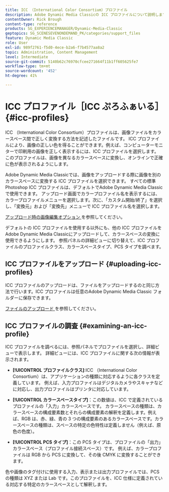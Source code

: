 ```yaml
---
title: ICC （International Color Consortium）プロファイル
description: Adobe Dynamic Media Classicの ICC プロファイルについて説明します。
contentOwner: Rick Brough
content-type: reference
products: SG_EXPERIENCEMANAGER/Dynamic-Media-Classic
geptopics: SG_SCENESEVENONDEMAND_PK/categories/support_files
feature: Dynamic Media Classic
role: User
exl-id: 989f2761-f5d0-4ece-b2a6-f7b4577aa8a2
topic: Administration, Content Management
level: Intermediate
source-git-commit: 5140b62c76970cfcee271664f11b1ff605625fe7
workflow-type: tm+mt
source-wordcount: '452'
ht-degree: 41%

---
```


# ICC プロファイル［ICC ぷろふぁいる］{#icc-profiles}

ICC （International Color Consortium）プロファイルは、画像ファイルをカラースペース間で正しく変換する方法を記述したファイルです。 ICC プロファイルにより、画像の正しい色を得ることができます。例えば、コンピューターモニターで印刷用の画像を正しく表示するには、ICC プロファイルを選択します。 このプロファイルは、画像を異なるカラースペースに変換し、オンラインで正確に色が表示されるようにします。

Adobe Dynamic Media Classicでは、画像をアップロードする際に画像を別のカラースペースに変換する ICC プロファイルを選択できます。 すべての標準Photoshop ICC プロファイルは、デフォルトでAdobe Dynamic Media Classicで使用できます。 アップロード画面でカラープロファイル名を表示するには、カラープロファイルメニューを選択します。次に、「カスタム開始/終了」を選択し、「変換元」および「変換先」メニューで ICC プロファイル名を選択します。

[ アップロード時の画像編集オプション ](image-editing-options-upload.md#image-editing-options-at-upload) を参照してください。

デフォルトの ICC プロファイルを使用する以外にも、他の ICC プロファイルをAdobe Dynamic Media Classicにアップロードして、カラースペースの変換に使用できるようにします。 参照パネルの詳細ビューに切り替えて、ICC プロファイルのプロファイルクラス、カラースペースタイプ、PCS タイプを調べます。

## ICC プロファイルをアップロード {#uploading-icc-profiles}

ICC プロファイルのアップロードは、ファイルをアップロードするのと同じ方法で行います。ICC プロファイルは任意のAdobe Dynamic Media Classic フォルダーに保存できます。

[ ファイルのアップロード ](uploading-files.md#uploading_your_files) を参照してください。

## ICC プロファイルの調査 {#examining-an-icc-profile}

ICC プロファイルを調べるには、参照パネルでプロファイルを選択し、詳細ビューで表示します。 詳細ビューには、ICC プロファイルに関する次の情報が表示されます。

* **[!UICONTROL プロファイルクラス]**:ICC （International Color Consortium）は、アプリケーションの種類に対応するように各クラスを定義しています。 例えば、入力プロファイルはデジタルカメラやスキャナなどに対応し、出力プロファイルはプリンタに対応しています。

* **[!UICONTROL カラースペースタイプ]**：この数値は、ICC で定義されているプロファイルの「入力」カラースペースです。 カラースペースの種類は、カラースペースの構成要素数とそれらの構成要素の解釈を定義します。例えば、RGB は、赤、緑、青の 3 つの構成要素のあるカラースペースです。カラースペースの種類は、スペースの特定の色特性は定義しません（例えば、原色の色度）。

* **[!UICONTROL PCS タイプ]**：この PCS タイプは、プロファイルの「出力」カラースペース（プロファイル接続スペース）です。 例えば、カラープロファイルは RGB から PCS に変換して、その後 CMYK に変換することができます。

色や画像のタグ付けに使用する入力、表示または出力プロファイルでは、PCS の種類は XYZ または Lab です。このプロファイルを、ICC 仕様に定義されている対応する特定のカラースペースとして解釈します。
